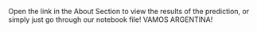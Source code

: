 Open the link in the About Section to view the results of the prediction, or simply just go through our notebook file!
VAMOS ARGENTINA! 
